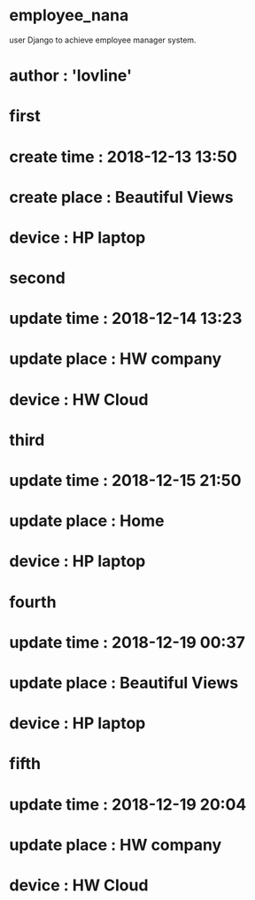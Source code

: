 # employee_nana
user Django to achieve employee manager system.

# author : 'lovline'

# first
# create time : 2018-12-13 13:50
# create place : Beautiful Views
# device : HP laptop

# second
# update time : 2018-12-14 13:23
# update place : HW company
# device : HW Cloud

# third
# update time : 2018-12-15 21:50
# update place : Home
# device : HP laptop

# fourth
# update time : 2018-12-19 00:37
# update place : Beautiful Views
# device : HP laptop

# fifth
# update time : 2018-12-19 20:04
# update place : HW company
# device : HW Cloud
